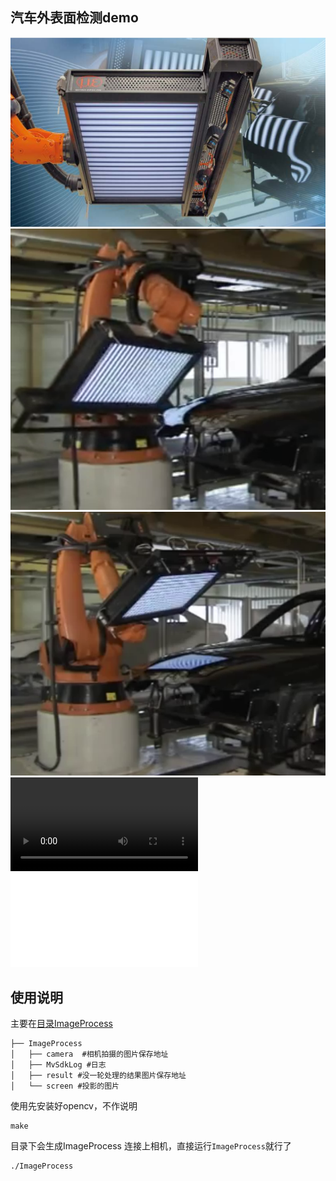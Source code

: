 
## 汽车外表面检测demo
![示例1](img/1.png)
![示例2](img/2.png)
![示例3](img/3.png)
![示例视频](videoplayback.mp4)
![pdf](dat--reflectCONTROL-PSS-8005-D--en.pdf)
## 使用说明
主要在[目录ImageProcess](64/ImageProcess)
```
├── ImageProcess
│   ├── camera  #相机拍摄的图片保存地址
│   ├── MvSdkLog #日志
│   ├── result #没一轮处理的结果图片保存地址
│   └── screen #投影的图片
```
使用先安装好opencv，不作说明
```shell
make
```
目录下会生成ImageProcess
连接上相机，直接运行`ImageProcess`就行了
```shell
./ImageProcess
```